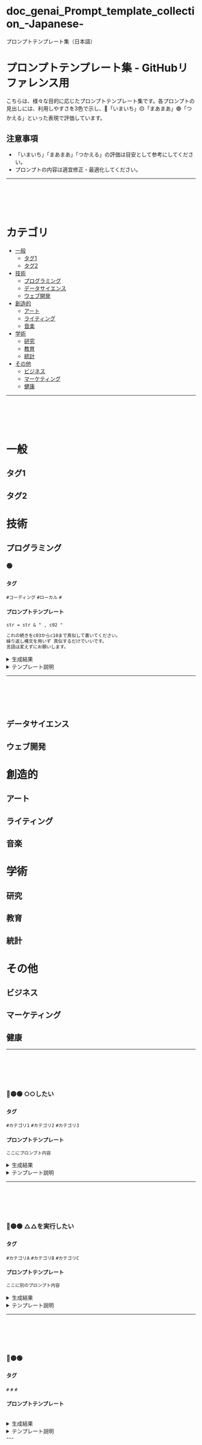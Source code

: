 # doc_genai_Prompt_template_collection_-Japanese-
プロンプトテンプレート集（日本語）

# プロンプトテンプレート集 - GitHubリファレンス用

こちらは、様々な目的に応じたプロンプトテンプレート集です。各プロンプトの見出しには、利用しやすさを3色で示し、🔴「いまいち」🟡「まあまあ」🟢「つかえる」といった表現で評価しています。

## 注意事項
- 「いまいち」「まあまあ」「つかえる」の評価は目安として参考にしてください。
- プロンプトの内容は適宜修正・最適化してください。

---
<br/><br/> <br/><br/>



# カテゴリ

- [一般](#一般)
  - [タグ1](#タグ1)
  - [タグ2](#タグ2)
- [技術](#技術)
  - [プログラミング](#プログラミング)
  - [データサイエンス](#データサイエンス)
  - [ウェブ開発](#ウェブ開発)
- [創造的](#創造的)
  - [アート](#アート)
  - [ライティング](#ライティング)
  - [音楽](#音楽)
- [学術](#学術)
  - [研究](#研究)
  - [教育](#教育)
  - [統計](#統計)
- [その他](#その他)
  - [ビジネス](#ビジネス)
  - [マーケティング](#マーケティング)
  - [健康](#健康)

---
<br/><br/> <br/><br/>


# 一般
## タグ1
## タグ2
# 技術
## プログラミング


### 🟢 

#### タグ
`#コーディング` `#ローカル` `#`

#### プロンプトテンプレート

```markdown
str = str & " , c02 "

これの続きをc03からc10まで真似して書いてください。
繰り返し構文を用いず 真似するだけでいいです。
言語は変えずにお願いします。
```

<details>
  <summary>生成結果</summary>

```markdown
str = str & " , c03 "
str = str & " , c04 "
str = str & " , c05 "
str = str & " , c06 "
str = str & " , c07 "
str = str & " , c08 "
str = str & " , c09 "
str = str & " , c10 "
```

</details>

<details>
  <summary>テンプレート説明</summary>

</details>

---
<br/><br/> <br/><br/>


## データサイエンス
## ウェブ開発
# 創造的
## アート
## ライティング
## 音楽
# 学術
## 研究
## 教育
## 統計
# その他
## ビジネス
## マーケティング
## 健康

---
<br/><br/> <br/><br/>


### 🔴🟡🟢 ○○したい

#### タグ
`#カテゴリ1` `#カテゴリ2` `#カテゴリ3`

#### プロンプトテンプレート

```markdown
ここにプロンプト内容
```


<details>
  <summary>生成結果</summary>

```markdown
ここに生成された結果
```


</details>

<details>
  <summary>テンプレート説明</summary>
  このプロンプトは〇〇を目的としています。使用時の注意点や工夫すべきポイントなどを説明します。
</details>

---
<br/><br/> <br/><br/>



### 🔴🟡🟢 △△を実行したい

#### タグ
`#カテゴリA` `#カテゴリB` `#カテゴリC`

#### プロンプトテンプレート

```markdown
ここに別のプロンプト内容
```


<details>
  <summary>生成結果</summary>

```markdown
ここに生成された別の結果
```


</details>

<details>
  <summary>テンプレート説明</summary>
  このプロンプトは△△を目的としています。使用するシーンや活用事例についても説明しています。
</details>

---
<br/><br/> <br/><br/>




### 🔴🟡🟢 
#### タグ
`#` `#` `#`
#### プロンプトテンプレート
```markdown

```
<details>
  <summary>生成結果</summary>

```markdown

```
</details>
<details>
  <summary>テンプレート説明</summary>

```markdown
# 目的

# 使用シーン

# 期待される効果

# 詳細な説明

# カスタマイズのポイント

# 注意事項

```
</details>
---
<br/><br/> <br/><br/>


